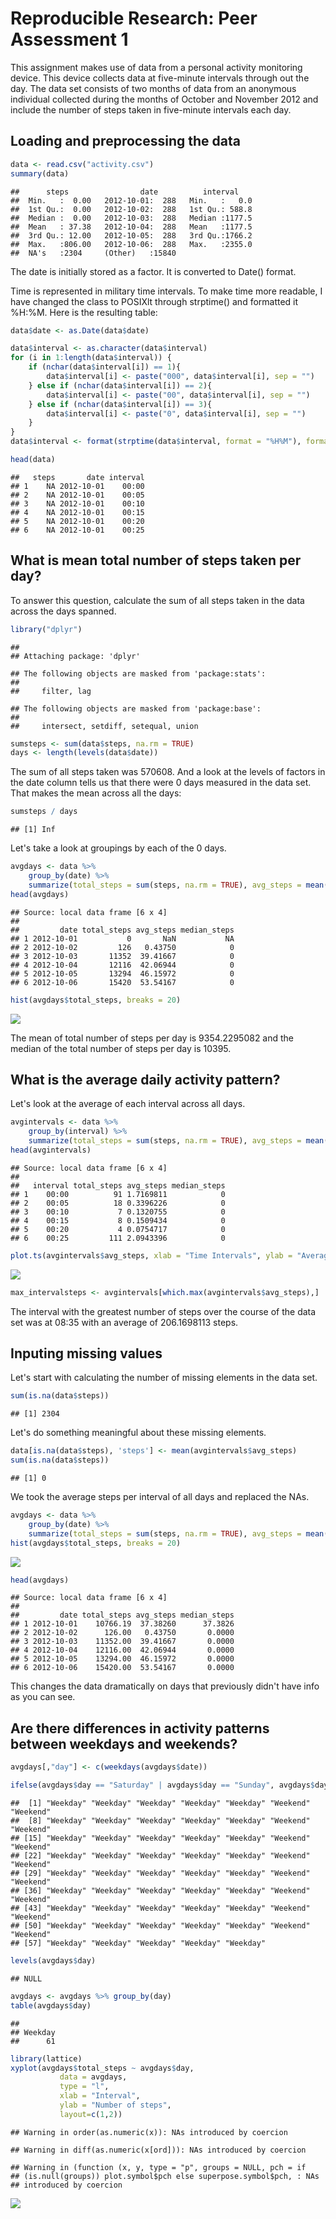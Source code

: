 # Reproducible Research: Peer Assessment 1
This assignment makes use of data from a personal activity monitoring device. This device collects data at five-minute intervals through out the day. The data set consists of two months of data from an anonymous individual collected during the months of October and November 2012 and include the number of steps taken in five-minute intervals each day.

## Loading and preprocessing the data


```r
data <- read.csv("activity.csv")
summary(data)
```

```
##      steps                date          interval     
##  Min.   :  0.00   2012-10-01:  288   Min.   :   0.0  
##  1st Qu.:  0.00   2012-10-02:  288   1st Qu.: 588.8  
##  Median :  0.00   2012-10-03:  288   Median :1177.5  
##  Mean   : 37.38   2012-10-04:  288   Mean   :1177.5  
##  3rd Qu.: 12.00   2012-10-05:  288   3rd Qu.:1766.2  
##  Max.   :806.00   2012-10-06:  288   Max.   :2355.0  
##  NA's   :2304     (Other)   :15840
```
The date is initially stored as a factor. It is converted to Date() format.

Time is represented in military time intervals. To make time more readable, I have changed the class to POSIXlt through strptime() and formatted it %H:%M. Here is the resulting table:

```r
data$date <- as.Date(data$date)

data$interval <- as.character(data$interval)
for (i in 1:length(data$interval)) {
    if (nchar(data$interval[i]) == 1){
        data$interval[i] <- paste("000", data$interval[i], sep = "")
    } else if (nchar(data$interval[i]) == 2){
        data$interval[i] <- paste("00", data$interval[i], sep = "")
    } else if (nchar(data$interval[i]) == 3){
        data$interval[i] <- paste("0", data$interval[i], sep = "")
    }
}
data$interval <- format(strptime(data$interval, format = "%H%M"), format = "%H:%M")

head(data)
```

```
##   steps       date interval
## 1    NA 2012-10-01    00:00
## 2    NA 2012-10-01    00:05
## 3    NA 2012-10-01    00:10
## 4    NA 2012-10-01    00:15
## 5    NA 2012-10-01    00:20
## 6    NA 2012-10-01    00:25
```

## What is mean total number of steps taken per day?

To answer this question, calculate the sum of all steps taken in the data across the days spanned.


```r
library("dplyr")
```

```
## 
## Attaching package: 'dplyr'
```

```
## The following objects are masked from 'package:stats':
## 
##     filter, lag
```

```
## The following objects are masked from 'package:base':
## 
##     intersect, setdiff, setequal, union
```

```r
sumsteps <- sum(data$steps, na.rm = TRUE)
days <- length(levels(data$date))
```

The sum of all steps taken was 570608. And a look at the levels of factors in the date column tells us that there were 0 days measured in the data set.  
That makes the mean across all the days:  

```r
sumsteps / days
```

```
## [1] Inf
```

Let's take a look at groupings by each of the 0 days.  


```r
avgdays <- data %>%
    group_by(date) %>%
    summarize(total_steps = sum(steps, na.rm = TRUE), avg_steps = mean(steps, na.rm = TRUE), median_steps = median(steps, na.rm = TRUE))
head(avgdays)
```

```
## Source: local data frame [6 x 4]
## 
##         date total_steps avg_steps median_steps
## 1 2012-10-01           0       NaN           NA
## 2 2012-10-02         126   0.43750            0
## 3 2012-10-03       11352  39.41667            0
## 4 2012-10-04       12116  42.06944            0
## 5 2012-10-05       13294  46.15972            0
## 6 2012-10-06       15420  53.54167            0
```

```r
hist(avgdays$total_steps, breaks = 20)
```

![](PA1_template_files/figure-html/unnamed-chunk-5-1.png)<!-- -->
  
The mean of total number of steps per day is 9354.2295082 and the median of the total number of steps per day is 10395.

## What is the average daily activity pattern?

Let's look at the average of each interval across all days.


```r
avgintervals <- data %>%
    group_by(interval) %>%
    summarize(total_steps = sum(steps, na.rm = TRUE), avg_steps = mean(steps, na.rm = TRUE), median_steps = median(steps, na.rm = TRUE))
head(avgintervals)
```

```
## Source: local data frame [6 x 4]
## 
##   interval total_steps avg_steps median_steps
## 1    00:00          91 1.7169811            0
## 2    00:05          18 0.3396226            0
## 3    00:10           7 0.1320755            0
## 4    00:15           8 0.1509434            0
## 5    00:20           4 0.0754717            0
## 6    00:25         111 2.0943396            0
```

```r
plot.ts(avgintervals$avg_steps, xlab = "Time Intervals", ylab = "Average Steps per Day")
```

![](PA1_template_files/figure-html/unnamed-chunk-6-1.png)<!-- -->

```r
max_intervalsteps <- avgintervals[which.max(avgintervals$avg_steps),]
```

The interval with the greatest number of steps over the course of the data set was at 08:35 with an average of 206.1698113 steps.

## Inputing missing values

Let's start with calculating the number of missing elements in the data set.

```r
sum(is.na(data$steps))
```

```
## [1] 2304
```
Let's do something meaningful about these missing elements.


```r
data[is.na(data$steps), 'steps'] <- mean(avgintervals$avg_steps)
sum(is.na(data$steps))
```

```
## [1] 0
```

We took the average steps per interval of all days and replaced the NAs.


```r
avgdays <- data %>%
    group_by(date) %>%
    summarize(total_steps = sum(steps, na.rm = TRUE), avg_steps = mean(steps, na.rm = TRUE), median_steps = median(steps, na.rm = TRUE))
hist(avgdays$total_steps, breaks = 20)
```

![](PA1_template_files/figure-html/unnamed-chunk-9-1.png)<!-- -->

```r
head(avgdays)
```

```
## Source: local data frame [6 x 4]
## 
##         date total_steps avg_steps median_steps
## 1 2012-10-01    10766.19  37.38260      37.3826
## 2 2012-10-02      126.00   0.43750       0.0000
## 3 2012-10-03    11352.00  39.41667       0.0000
## 4 2012-10-04    12116.00  42.06944       0.0000
## 5 2012-10-05    13294.00  46.15972       0.0000
## 6 2012-10-06    15420.00  53.54167       0.0000
```
This changes the data dramatically on days that previously didn't have info as you can see.

## Are there differences in activity patterns between weekdays and weekends?


```r
avgdays[,"day"] <- c(weekdays(avgdays$date))

ifelse(avgdays$day == "Saturday" | avgdays$day == "Sunday", avgdays$day <- "Weekend", avgdays$day <- "Weekday")
```

```
##  [1] "Weekday" "Weekday" "Weekday" "Weekday" "Weekday" "Weekend" "Weekend"
##  [8] "Weekday" "Weekday" "Weekday" "Weekday" "Weekday" "Weekend" "Weekend"
## [15] "Weekday" "Weekday" "Weekday" "Weekday" "Weekday" "Weekend" "Weekend"
## [22] "Weekday" "Weekday" "Weekday" "Weekday" "Weekday" "Weekend" "Weekend"
## [29] "Weekday" "Weekday" "Weekday" "Weekday" "Weekday" "Weekend" "Weekend"
## [36] "Weekday" "Weekday" "Weekday" "Weekday" "Weekday" "Weekend" "Weekend"
## [43] "Weekday" "Weekday" "Weekday" "Weekday" "Weekday" "Weekend" "Weekend"
## [50] "Weekday" "Weekday" "Weekday" "Weekday" "Weekday" "Weekend" "Weekend"
## [57] "Weekday" "Weekday" "Weekday" "Weekday" "Weekday"
```

```r
levels(avgdays$day)
```

```
## NULL
```

```r
avgdays <- avgdays %>% group_by(day)
table(avgdays$day)
```

```
## 
## Weekday 
##      61
```

```r
library(lattice)
xyplot(avgdays$total_steps ~ avgdays$day, 
           data = avgdays,
           type = "l",
           xlab = "Interval",
           ylab = "Number of steps",
           layout=c(1,2))
```

```
## Warning in order(as.numeric(x)): NAs introduced by coercion
```

```
## Warning in diff(as.numeric(x[ord])): NAs introduced by coercion
```

```
## Warning in (function (x, y, type = "p", groups = NULL, pch = if
## (is.null(groups)) plot.symbol$pch else superpose.symbol$pch, : NAs
## introduced by coercion
```

![](PA1_template_files/figure-html/unnamed-chunk-10-1.png)<!-- -->
